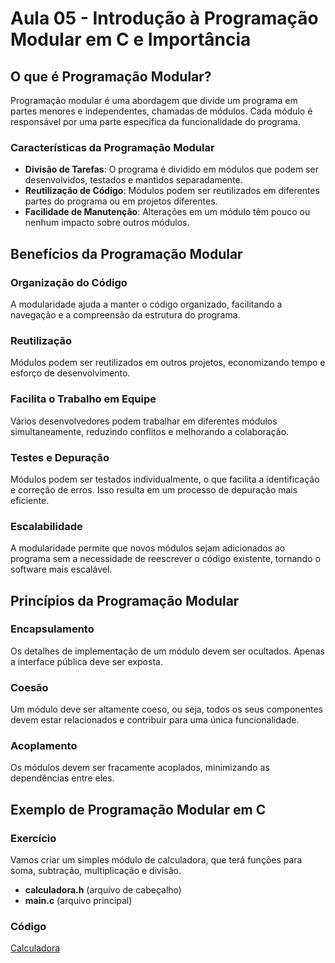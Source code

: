 # Aula 05 - Introdução à Programação Modular em C e Importância

## O que é Programação Modular?

Programação modular é uma abordagem que divide um programa em partes menores e independentes, chamadas de módulos. Cada módulo é responsável por uma parte específica da funcionalidade do programa.

### Características da Programação Modular

- **Divisão de Tarefas**: O programa é dividido em módulos que podem ser desenvolvidos, testados e mantidos separadamente.
- **Reutilização de Código**: Módulos podem ser reutilizados em diferentes partes do programa ou em projetos diferentes.
- **Facilidade de Manutenção**: Alterações em um módulo têm pouco ou nenhum impacto sobre outros módulos.

## Benefícios da Programação Modular

### Organização do Código

A modularidade ajuda a manter o código organizado, facilitando a navegação e a compreensão da estrutura do programa.

### Reutilização

Módulos podem ser reutilizados em outros projetos, economizando tempo e esforço de desenvolvimento.

### Facilita o Trabalho em Equipe

Vários desenvolvedores podem trabalhar em diferentes módulos simultaneamente, reduzindo conflitos e melhorando a colaboração.

### Testes e Depuração

Módulos podem ser testados individualmente, o que facilita a identificação e correção de erros. Isso resulta em um processo de depuração mais eficiente.

### Escalabilidade

A modularidade permite que novos módulos sejam adicionados ao programa sem a necessidade de reescrever o código existente, tornando o software mais escalável.

## Princípios da Programação Modular

### Encapsulamento

Os detalhes de implementação de um módulo devem ser ocultados. Apenas a interface pública deve ser exposta.

### Coesão

Um módulo deve ser altamente coeso, ou seja, todos os seus componentes devem estar relacionados e contribuir para uma única funcionalidade.

### Acoplamento

Os módulos devem ser fracamente acoplados, minimizando as dependências entre eles.

## Exemplo de Programação Modular em C

### Exercício

Vamos criar um simples módulo de calculadora, que terá funções para soma, subtração, multiplicação e divisão.

- **calculadora.h** (arquivo de cabeçalho)
- **main.c** (arquivo principal)

### Código

[Calculadora](https://github.com/brunamota/AP2/tree/main/Listas/Calculadora)
